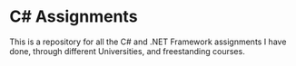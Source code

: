 # C# Assignments
This is a repository for all the C# and .NET Framework assignments I have done, through different Universities, and freestanding courses.
